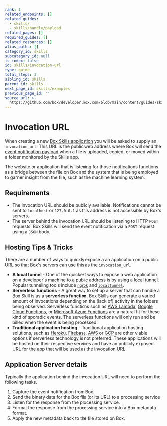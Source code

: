 ```yaml
---
rank: 1
related_endpoints: []
related_guides:
  - skills/
  - skills/handle/payload
related_pages: []
required_guides: []
related_resources: []
alias_paths: []
category_id: skills
subcategory_id: null
is_index: false
id: skills/invocation-url
type: guide
total_steps: 3
sibling_id: skills
parent_id: skills
next_page_id: skills/examples
previous_page_id: ''
source_url: >-
  https://github.com/box/developer.box.com/blob/main/content/guides/skills/invocation-url.md
---
```

# Invocation URL

When creating a new
[Box Skills application](guide://applications/custom-skills) you will be asked
to supply an `invocation_url`. This URL is the public web address where Box will
send the [event notification payload](guide://skills/handle/payload) when a file
is uploaded, copied, or moved within a folder monitored by the Skills app.

The website or application that is listening for those notifications functions
as a bridge between the file on Box and the system that is being employed to
garner insight from the file, such as the machine learning system.

## Requirements

* The invocation URL should be publicly available. Notifications cannot be sent
  to `localhost` or `127.0.0.1` as this address is not accessible by Box's
  servers.
* The server behind the invocation URL should be listening to HTTP `POST`
  requests. Box Skills will send the event notification via a `POST` request
  using a `JSON` body.

## Hosting Tips & Tricks

There are a number of ways to quickly expose a an application on a public URL so
that Box's servers can use this as the `invocation_url`.

* **A local tunnel** - One of the quickest ways to expose a web application on a
  developer's machine to a public address is by using a local tunnel. Popular
  tunneling tools include [`ngrok`](https://ngrok.com) and
  [`localtunnel`](https://www.npmjs.com/package/localtunnel).
* **Serverless functions** - A great way to set up a server that can handle a
  Box Skill is as a **serverless function**. Box Skills can generate a varied
  amount of invocations depending on the (lack of) activity in the folders being
  observed. Serverless functions such as [AWS Lambda][aws_lambda],
  [Google Cloud Functions][google_functions], or
  [Microsoft Azure Functions][azure_functions] are a natural fit for these kind
  of sporadic events. The serverless functions will only run and be billed when
  the event is being processed.
* **Traditional application hosting** - Traditional application hosting
  solutions, such as [Heroku][heroku], [Firebase][firebase], [AWS][aws] or
  [GCP][gcp] are other viable options if serverless technology is not preferred.
  These applications will be hosted on their respective services and have an
  publicly exposed URL for the app that will be used as the invocation URL.

## Application Server details

Typically the application behind the invocation URL will need to perform the
following tasks.

1. Capture the event notification from Box.
2. Send the binary data for the Box file (or its URL) to a processing
service
3. Listen for the response from the processing service.
4. Format the response from the processing service into a Box metadata
format.
5. Apply the new metadata back to the file stored on Box.

[aws_lambda]: https://aws.amazon.com/lambda/
[google_functions]: https://cloud.google.com/functions/
[azure_functions]: https://azure.microsoft.com/en-us/services/functions/
[heroku]: https://www.heroku.com/
[firebase]: https://firebase.google.com/
[aws]: https://aws.amazon.com/
[gcp]: https://cloud.google.com/functions/